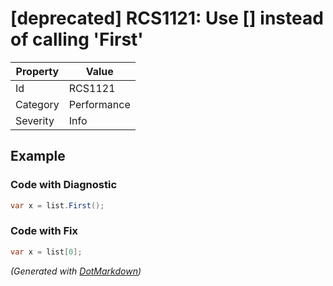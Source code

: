 # \[deprecated\] RCS1121: Use \[\] instead of calling 'First'

| Property | Value       |
| -------- | ----------- |
| Id       | RCS1121     |
| Category | Performance |
| Severity | Info        |

## Example

### Code with Diagnostic

```csharp
var x = list.First();
```

### Code with Fix

```csharp
var x = list[0];
```


*\(Generated with [DotMarkdown](http://github.com/JosefPihrt/DotMarkdown)\)*